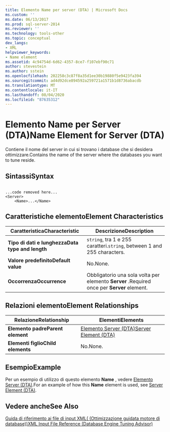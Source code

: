 ```yaml
---
title: Elemento Name per server (DTA) | Microsoft Docs
ms.custom: ''
ms.date: 06/13/2017
ms.prod: sql-server-2014
ms.reviewer: ''
ms.technology: tools-other
ms.topic: conceptual
dev_langs:
- XML
helpviewer_keywords:
- Name element
ms.assetid: 4c94754d-6d62-4357-8ce7-f107ebf90c71
author: stevestein
ms.author: sstein
ms.openlocfilehash: 202258c3c87f8a35d1ee30b19880f5e9423fa394
ms.sourcegitcommit: ad4d92dce894592a259721a1571b1d8736abacdb
ms.translationtype: MT
ms.contentlocale: it-IT
ms.lasthandoff: 08/04/2020
ms.locfileid: "87635312"
---
```

# <a name="name-element-for-server-dta"></a><span data-ttu-id="2f475-102">Elemento Name per Server (DTA)</span><span class="sxs-lookup"><span data-stu-id="2f475-102">Name Element for Server (DTA)</span></span>
  <span data-ttu-id="2f475-103">Contiene il nome del server in cui si trovano i database che si desidera ottimizzare.</span><span class="sxs-lookup"><span data-stu-id="2f475-103">Contains the name of the server where the databases you want to tune reside.</span></span>  
  
## <a name="syntax"></a><span data-ttu-id="2f475-104">Sintassi</span><span class="sxs-lookup"><span data-stu-id="2f475-104">Syntax</span></span>  
  
```  
  
...code removed here...  
<Server>  
    <Name>...</Name>  
```  
  
## <a name="element-characteristics"></a><span data-ttu-id="2f475-105">Caratteristiche elemento</span><span class="sxs-lookup"><span data-stu-id="2f475-105">Element Characteristics</span></span>  
  
|<span data-ttu-id="2f475-106">Caratteristica</span><span class="sxs-lookup"><span data-stu-id="2f475-106">Characteristic</span></span>|<span data-ttu-id="2f475-107">Descrizione</span><span class="sxs-lookup"><span data-stu-id="2f475-107">Description</span></span>|  
|--------------------|-----------------|  
|<span data-ttu-id="2f475-108">**Tipo di dati e lunghezza**</span><span class="sxs-lookup"><span data-stu-id="2f475-108">**Data type and length**</span></span>|<span data-ttu-id="2f475-109">`string`, tra 1 e 255 caratteri.</span><span class="sxs-lookup"><span data-stu-id="2f475-109">`string`, between 1 and 255 characters.</span></span>|  
|<span data-ttu-id="2f475-110">**Valore predefinito**</span><span class="sxs-lookup"><span data-stu-id="2f475-110">**Default value**</span></span>|<span data-ttu-id="2f475-111">No.</span><span class="sxs-lookup"><span data-stu-id="2f475-111">None.</span></span>|  
|<span data-ttu-id="2f475-112">**Occorrenza**</span><span class="sxs-lookup"><span data-stu-id="2f475-112">**Occurrence**</span></span>|<span data-ttu-id="2f475-113">Obbligatorio una sola volta per elemento **Server** .</span><span class="sxs-lookup"><span data-stu-id="2f475-113">Required once per **Server** element.</span></span>|  
  
## <a name="element-relationships"></a><span data-ttu-id="2f475-114">Relazioni elemento</span><span class="sxs-lookup"><span data-stu-id="2f475-114">Element Relationships</span></span>  
  
|<span data-ttu-id="2f475-115">Relazione</span><span class="sxs-lookup"><span data-stu-id="2f475-115">Relationship</span></span>|<span data-ttu-id="2f475-116">Elementi</span><span class="sxs-lookup"><span data-stu-id="2f475-116">Elements</span></span>|  
|------------------|--------------|  
|<span data-ttu-id="2f475-117">**Elemento padre**</span><span class="sxs-lookup"><span data-stu-id="2f475-117">**Parent element**</span></span>|[<span data-ttu-id="2f475-118">Elemento Server &#40;DTA&#41;</span><span class="sxs-lookup"><span data-stu-id="2f475-118">Server Element &#40;DTA&#41;</span></span>](server-element-dta.md)|  
|<span data-ttu-id="2f475-119">**Elementi figlio**</span><span class="sxs-lookup"><span data-stu-id="2f475-119">**Child elements**</span></span>|<span data-ttu-id="2f475-120">No.</span><span class="sxs-lookup"><span data-stu-id="2f475-120">None.</span></span>|  
  
## <a name="example"></a><span data-ttu-id="2f475-121">Esempio</span><span class="sxs-lookup"><span data-stu-id="2f475-121">Example</span></span>  
 <span data-ttu-id="2f475-122">Per un esempio di utilizzo di questo elemento **Name** , vedere [Elemento Server &#40;DTA&#41;](server-element-dta.md).</span><span class="sxs-lookup"><span data-stu-id="2f475-122">For an example of how this **Name** element is used, see [Server Element &#40;DTA&#41;](server-element-dta.md).</span></span>  
  
## <a name="see-also"></a><span data-ttu-id="2f475-123">Vedere anche</span><span class="sxs-lookup"><span data-stu-id="2f475-123">See Also</span></span>  
 [<span data-ttu-id="2f475-124">Guida di riferimento ai file di input XML&#40; (Ottimizzazione guidata motore di database)&#41;</span><span class="sxs-lookup"><span data-stu-id="2f475-124">XML Input File Reference &#40;Database Engine Tuning Advisor&#41;</span></span>](xml-input-file-reference-database-engine-tuning-advisor.md)  
  
  
